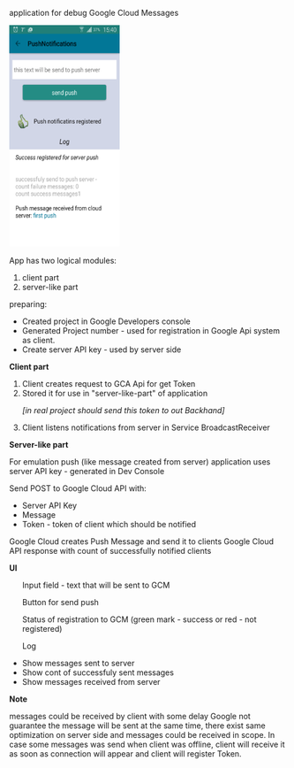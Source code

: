 application for debug Google Cloud Messages

<img src="https://raw.githubusercontent.com/Flinbor/sample-GCM/gh-pages/device-2015-11-18-153941.png" alt="home screen" width="200" height="400">

App has two logical modules:
<ol>
<li>client part</li>
<li>server-like part</li>
</ol>

preparing:
<ul>
<li>Created project in Google Developers console</li>
<li>Generated Project number - used for registration in Google Api system as client.</li>
<li>Create server API key - used by server side</li>
</ul>

<p><b>Client part</b></p>
<ol>
<li>Client creates request to GCA Api for get Token</li>
<li>Stored it for use in "server-like-part" of application
<p><i>[in real project should send this token to out Backhand]</p></i></li>
<li>Client listens notifications from server in Service BroadcastReceiver</li>
</ol>

<p><b>Server-like part</b></p>

For emulation push (like message created from server) 
application uses server API key - generated  in Dev Console

Send POST to Google Cloud API with:
<ul>
<li>Server API Key</li>
<li>Message</li>
<li>Token - token of client which should be notified</li>
</ul>

Google Cloud creates Push Message and send it to clients
Google Cloud API response with count of successfully notified clients


<p><b>UI</p></b>

<ul>Input field - text that will be sent to GCM</ul>
<ul>Button for send push</ul>
<ul>Status of registration to GCM (green mark - success or red - not registered)</ul>
<ul>Log</ul>
<ul>
<li>Show messages sent to server</li>
<li>Show cont of successfuly sent messages</li>
<li>Show messages received from server</li>
</ul>
</ul>

<p><b>Note</p></b>
messages could be received by client with some delay
Google not guarantee the message will be sent at the same time, there exist same optimization on server side and messages could be received in scope.
In case some messages was send when client was offline, client will receive it as soon as connection will appear and client will register Token.
